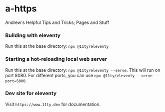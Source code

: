 # a-https
Andrew's Helpful Tips and Tricks; Pages and Stuff

### Building with eleventy
Run this at the base directory: `npx @11ty/eleventy`

### Starting a hot-reloading local web server
Run this at the base directory: `npx @11ty/eleventy --serve`. This will run on port 8080.
For different ports, you can use `npx @11ty/eleventy --serve --port=5000`.

### Dev site for eleventy
Visit `https://www.11ty.dev` for documentation.
